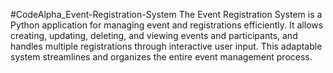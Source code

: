 #CodeAlpha_Event-Registration-System
The Event Registration System is a Python application for managing event and registrations efficiently. It allows creating, updating, deleting, and viewing events and participants, and handles multiple registrations through interactive user input. This adaptable system streamlines and organizes the entire event management process.
